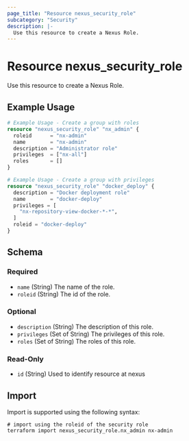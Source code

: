 ```yaml
---
page_title: "Resource nexus_security_role"
subcategory: "Security"
description: |-
  Use this resource to create a Nexus Role.
---
```

# Resource nexus_security_role
Use this resource to create a Nexus Role.
## Example Usage
```terraform
# Example Usage - Create a group with roles
resource "nexus_security_role" "nx_admin" {
  roleid      = "nx-admin"
  name        = "nx-admin"
  description = "Administrator role"
  privileges  = ["nx-all"]
  roles       = []
}

# Example Usage - Create a group with privileges
resource "nexus_security_role" "docker_deploy" {
  description = "Docker deployment role"
  name        = "docker-deploy"
  privileges = [
    "nx-repository-view-docker-*-*",
  ]
  roleid = "docker-deploy"
}
```
<!-- schema generated by tfplugindocs -->
## Schema

### Required

- `name` (String) The name of the role.
- `roleid` (String) The id of the role.

### Optional

- `description` (String) The description of this role.
- `privileges` (Set of String) The privileges of this role.
- `roles` (Set of String) The roles of this role.

### Read-Only

- `id` (String) Used to identify resource at nexus
## Import
Import is supported using the following syntax:
```shell
# import using the roleid of the security role
terraform import nexus_security_role.nx_admin nx-admin
```
